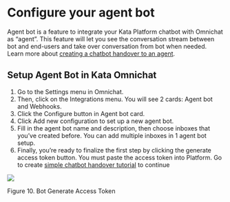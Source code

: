 # Configure your agent bot

Agent bot is a feature to integrate your Kata Platform chatbot with Omnichat as “agent”. This feature will let you see the conversation stream between bot and end-users and take over conversation from bot when needed. Learn more about [creating a chatbot handover to an agent](https://next-kata-docs.vercel.app/tutorials/create-simple-bot-handover-from-chatbot-to-agent).

## Setup Agent Bot in Kata Omnichat

1.  Go to the Settings menu in Omnichat.
2.  Then, click on the Integrations menu. You will see 2 cards: Agent bot and Webhooks.
3.  Click the Configure button in Agent bot card.
4.  Click Add new configuration to set up a new agent bot.
5.  Fill in the agent bot name and description, then choose inboxes that you’ve created before. You can add multiple inboxes in 1 agent bot setup.
6.  Finally, you’re ready to finalize the first step by clicking the generate access token button. You must paste the access token into Platform. Go to create [simple chatbot handover tutorial](https://next-kata-docs.vercel.app/tutorials/create-simple-bot-handover-from-chatbot-to-agent) to continue

![](https://lh3.googleusercontent.com/XEOAR7toiy-EuqfPqLDTPTa-FMsvCYMTbPhxLisqblbuFPXF6QbMJ3GsyaNUFQZNmNEOqra9m0To6mSPL9CjoL0ffKQmelZdvYk3LdtEeqR3BPGiq_skeq_cRBxwi_PnVsWrVdhi)

Figure 10. Bot Generate Access Token

